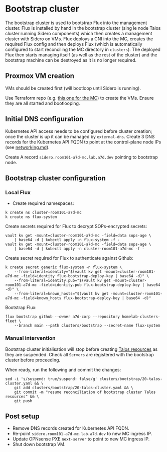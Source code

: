 # Bootstrap cluster

The bootstrap cluster is used to bootstrap Flux into the management cluster. Flux is installed by hand in the bootstrap cluster (sing  le node Talos cluster running Sidero components) which then creates a management cluster with Sidero on VMs. Flux deploys a CNI into the MC, creates the required Flux config and then deploys Flux (which is automatically configured to start reconciling the MC directory in `clusters`). The deployed Flux then starts managing itself (as well as the rest of the cluster) and the bootstrap machine can be destroyed as it is no longer required.

## Proxmox VM creation

VMs should be created first (will bootloop until Sidero is running).

Use Terraform repo (e.g. [this one for the MC](https://github.com/a7d-corp/homelab-k8s-cluster-room101-a7d-mc/)) to create the VMs. Ensure they are all started and bootlooping.

## Initial DNS configuration

Kubernetes API access needs to be configured before cluster creation; once the cluster is up it can be managed by `external-dns`. Create 3 DNS records for the Kubernetes API FQDN to point at the control-plane node IPs (see [networking.md](networking.md)).

Create A record `sidero.room101-a7d-mc.lab.a7d.dev` pointing to bootstrap node.

## Bootstrap cluster configuration

### Local Flux

- Create required namespaces:

```
k create ns cluster-room101-a7d-mc
k create ns flux-system
```

Create secrets required for Flux to decrypt SOPs-encrypted secrets:

```
vault kv get -mount=cluster-room101-a7d-mc -field=data sops-age \
	| base64 -d | kubectl apply -n flux-system -f -
vault kv get -mount=cluster-room101-a7d-mc -field=data sops-age \
	| base64 -d | kubectl apply -n cluster-room101-a7d-mc -f -
```

Create secret required for Flux to authenticate against Github:

```
k create secret generic flux-system -n flux-system \
	--from-literal=identity="$(vault kv get -mount=cluster-room101-a7d-mc -field=identity flux-bootstrap-deploy-key | base64 -d)" \
	--from-literal=identity.pub="$(vault kv get -mount=cluster-room101-a7d-mc -field=identity.pub flux-bootstrap-deploy-key | base64 -d)" \
	--from-literal=known_hosts="$(vault kv get -mount=cluster-room101-a7d-mc -field=known_hosts flux-bootstrap-deploy-key | base64 -d)"
```

Bootstrap Flux:

```
flux bootstrap github --owner a7d-corp --repository homelab-clusters-fleet \
	--branch main --path clusters/bootstrap --secret-name flux-system
```

### Manual intervention

Bootstrap cluster initialisation will stop before creating [Talos resources](/clusters/bootstrap/20-talos-cluster.yaml) as they are suspended. Check all `Servers` are registered with the bootstrap cluster before proceeding.

When ready, run the following and commit the changes:

```
sed -i 's/suspend: true/suspend: false/g' clusters/bootstrap/20-talos-cluster.yaml && \
    git add clusters/bootstrap/20-talos-cluster.yaml && \
    git commit -m "resume reconciliation of bootstrap cluster Talos resources" && \
    git push
```

## Post setup

- Remove DNS records created for Kubernetes API FQDN.
- Re-point `sidero.room101-a7d-mc.lab.a7d.dev` to new MC ingress IP.
- Update OPNsense PXE `next-server` to point to new MC ingress IP.
- Shut down bootstrap VM.
